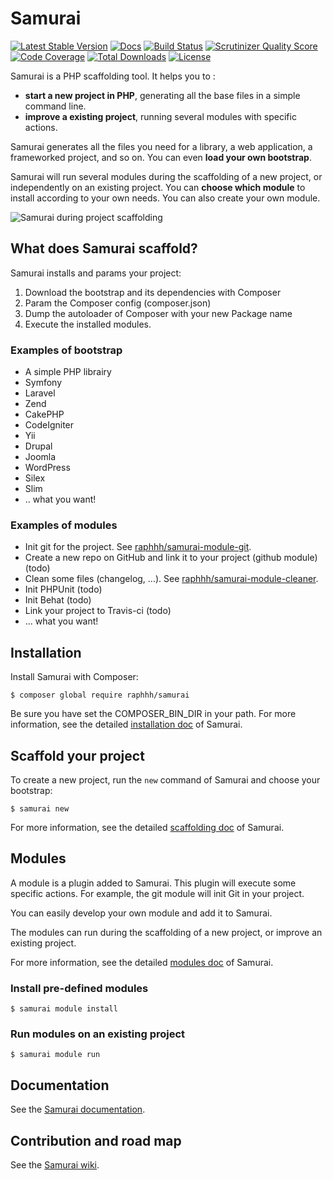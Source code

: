 # Samurai

[![Latest Stable Version](https://poser.pugx.org/raphhh/samurai/v/stable.svg)](https://packagist.org/packages/raphhh/samurai)
[![Docs](https://readthedocs.org/projects/samurai/badge/?version=latest)](http://samurai.readthedocs.org)
[![Build Status](https://travis-ci.org/Raphhh/samurai.png)](https://travis-ci.org/Raphhh/samurai)
[![Scrutinizer Quality Score](https://scrutinizer-ci.com/g/Raphhh/samurai/badges/quality-score.png?b=master)](https://scrutinizer-ci.com/g/Raphhh/samurai/)
[![Code Coverage](https://scrutinizer-ci.com/g/Raphhh/samurai/badges/coverage.png?b=master)](https://scrutinizer-ci.com/g/Raphhh/samurai/)
[![Total Downloads](https://poser.pugx.org/raphhh/samurai/downloads.svg)](https://packagist.org/packages/raphhh/samurai)
[![License](https://poser.pugx.org/raphhh/samurai/license.svg)](https://packagist.org/packages/raphhh/samurai)

Samurai is a PHP scaffolding tool. 
It helps you to :

 - **start a new project in PHP**, generating all the base files in a simple command line.
 - **improve a existing project**, running several modules with specific actions.

Samurai generates all the files you need for a library, a web application, a frameworked project, and so on. 
You can even **load your own bootstrap**.

Samurai will run several modules during the scaffolding of a new project, or independently on an existing project. 
You can **choose which module** to install according to your own needs. 
You can also create your own module.

![Samurai during project scaffolding](https://raw.githubusercontent.com/Raphhh/samurai/master/doc/samurai-new.png)


## What does Samurai scaffold?

Samurai installs and params your project:

 1. Download the bootstrap and its dependencies with Composer
 2. Param the Composer config (composer.json)
 3. Dump the autoloader of Composer with your new Package name
 4. Execute the installed modules.
 
 
### Examples of bootstrap

 - A simple PHP librairy
 - Symfony
 - Laravel
 - Zend
 - CakePHP
 - CodeIgniter
 - Yii
 - Drupal
 - Joomla
 - WordPress
 - Silex
 - Slim
 - .. what you want!
 

### Examples of modules

 - Init git for the project. See [raphhh/samurai-module-git](https://github.com/Raphhh/samurai-module-git).
 - Create a new repo on GitHub and link it to your project (github module) (todo)
 - Clean some files (changelog, ...). See [raphhh/samurai-module-cleaner](https://github.com/Raphhh/samurai-module-cleaner).
 - Init PHPUnit (todo)
 - Init Behat (todo)
 - Link your project to Travis-ci (todo)
 - ... what you want!


## Installation

Install Samurai with Composer:

```console
$ composer global require raphhh/samurai
```

Be sure you have set the COMPOSER_BIN_DIR in your path. 
For more information, see the detailed [installation doc](http://samurai.readthedocs.org/) of Samurai.


## Scaffold your project

To create a new project, run the `new` command of Samurai and choose your bootstrap:

```console
$ samurai new
```

For more information, see the detailed [scaffolding doc](http://samurai.readthedocs.org/) of Samurai.


## Modules

A module is a plugin added to Samurai. 
This plugin will execute some specific actions. 
For example, the git module will init Git in your project.

You can easily develop your own module and add it to Samurai.

The modules can run during the scaffolding of a new project, or improve an existing project.

For more information, see the detailed [modules doc](http://samurai.readthedocs.org/) of Samurai.

### Install pre-defined modules

```console
$ samurai module install
```

### Run modules on an existing project

```console
$ samurai module run
```

## Documentation

See the [Samurai documentation](http://samurai.readthedocs.org/).

## Contribution and road map

See the [Samurai wiki](https://github.com/Raphhh/samurai/wiki).

